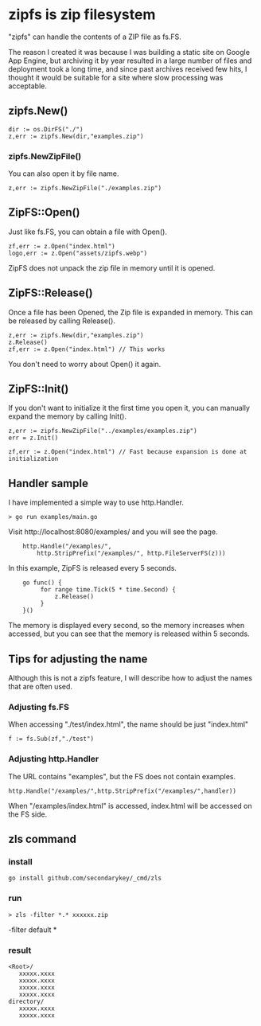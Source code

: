 # zipfs is zip filesystem

"zipfs" can handle the contents of a ZIP file as fs.FS.

The reason I created it was because I was building a static site on Google App Engine, but archiving it by year resulted in a large number of files and deployment took a long time, and since past archives received few hits, I thought it would be suitable for a site where slow processing was acceptable.

## zipfs.New()

```
dir := os.DirFS("./")
z,err := zipfs.New(dir,"examples.zip")
```

### zipfs.NewZipFile()

You can also open it by file name.

```
z,err := zipfs.NewZipFile("./examples.zip")
```

## ZipFS::Open()

Just like fs.FS, you can obtain a file with Open().

```
zf,err := z.Open("index.html")
logo,err := z.Open("assets/zipfs.webp")
```

ZipFS does not unpack the zip file in memory until it is opened.

## ZipFS::Release()

Once a file has been Opened, the Zip file is expanded in memory.
This can be released by calling Release().

```
z,err := zipfs.New(dir,"examples.zip")
z.Release()
zf,err := z.Open("index.html") // This works
```

You don't need to worry about Open() it again.

## ZipFS::Init()

If you don't want to initialize it the first time you open it, you can manually expand the memory by calling Init().

```
z,err := zipfs.NewZipFile("../examples/examples.zip")
err = z.Init()

zf,err := z.Open("index.html") // Fast because expansion is done at initialization
```

## Handler sample

I have implemented a simple way to use http.Handler.

```
> go run examples/main.go
```

Visit http://localhost:8080/examples/ and you will see the page.

```
    http.Handle("/examples/",
        http.StripPrefix("/examples/", http.FileServerFS(z)))
```

In this example, ZipFS is released every 5 seconds.

```
    go func() {
         for range time.Tick(5 * time.Second) {
             z.Release()
         }
    }()
```

The memory is displayed every second, so the memory increases when accessed, but you can see that the memory is released within 5 seconds.



## Tips for adjusting the name 

Although this is not a zipfs feature, I will describe how to adjust the names that are often used.

### Adjusting fs.FS

When accessing "./test/index.html", the name should be just "index.html"

```
f := fs.Sub(zf,"./test")
```

### Adjusting http.Handler

The URL contains "examples", but the FS does not contain examples.

```
http.Handle("/examples/",http.StripPrefix("/examples/",handler))
```

When "/examples/index.html" is accessed, index.html will be accessed on the FS side.


## zls command

### install 

```
go install github.com/secondarykey/_cmd/zls
```

### run

```
> zls -filter *.* xxxxxx.zip
```

-filter default *

### result

```
<Root>/
   xxxxx.xxxx
   xxxxx.xxxx
   xxxxx.xxxx
   xxxxx.xxxx
directory/
   xxxxx.xxxx
   xxxxx.xxxx
```

